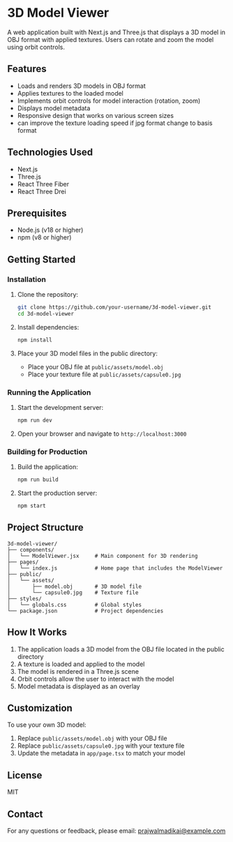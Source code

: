 # 3D Model Viewer

A web application built with Next.js and Three.js that displays a 3D model in OBJ format with applied textures. Users can rotate and zoom the model using orbit controls.

## Features

- Loads and renders 3D models in OBJ format
- Applies textures to the loaded model
- Implements orbit controls for model interaction (rotation, zoom)
- Displays model metadata
- Responsive design that works on various screen sizes
- can improve the texture loading speed if jpg format change to basis format

## Technologies Used

- Next.js
- Three.js
- React Three Fiber
- React Three Drei

## Prerequisites

- Node.js (v18 or higher)
- npm (v8 or higher)

## Getting Started

### Installation

1. Clone the repository:
   ```bash
   git clone https://github.com/your-username/3d-model-viewer.git
   cd 3d-model-viewer
   ```

2. Install dependencies:
   ```bash
   npm install
   ```

3. Place your 3D model files in the public directory:
   - Place your OBJ file at `public/assets/model.obj`
   - Place your texture file at `public/assets/capsule0.jpg`

### Running the Application

1. Start the development server:
   ```bash
   npm run dev
   ```

2. Open your browser and navigate to `http://localhost:3000`

### Building for Production

1. Build the application:
   ```bash
   npm run build
   ```

2. Start the production server:
   ```bash
   npm start
   ```

## Project Structure

```
3d-model-viewer/
├── components/
│   └── ModelViewer.jsx     # Main component for 3D rendering
├── pages/
│   └── index.js            # Home page that includes the ModelViewer
├── public/
│   └── assets/
│       ├── model.obj       # 3D model file
│       └── capsule0.jpg    # Texture file
├── styles/
│   └── globals.css         # Global styles
└── package.json            # Project dependencies
```

## How It Works

1. The application loads a 3D model from the OBJ file located in the public directory
2. A texture is loaded and applied to the model
3. The model is rendered in a Three.js scene
4. Orbit controls allow the user to interact with the model
5. Model metadata is displayed as an overlay

## Customization

To use your own 3D model:
1. Replace `public/assets/model.obj` with your OBJ file
2. Replace `public/assets/capsule0.jpg` with your texture file
3. Update the metadata in `app/page.tsx` to match your model

## License

MIT

## Contact

For any questions or feedback, please email: prajwalmadikai@example.com